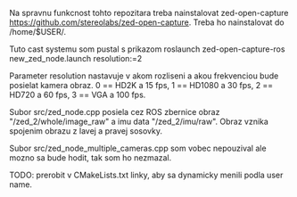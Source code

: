 Na spravnu funkcnost tohto repozitara treba nainstalovat zed-open-capture https://github.com/stereolabs/zed-open-capture. Treba ho nainstalovat do /home/$USER/.

Tuto cast systemu som pustal s prikazom roslaunch zed-open-capture-ros new\_zed\_node.launch resolution:=2

Parameter resolution nastavuje v akom rozliseni a akou frekvenciou bude posielat kamera obraz. 0 == HD2K a 15 fps, 1 == HD1080 a 30 fps, 2 == HD720 a 60 fps, 3 == VGA a 100 fps.

Subor src/zed\_node.cpp posiela cez ROS zbernice obraz "/zed\_2/whole/image\_raw" a imu data "/zed\_2/imu/raw". Obraz vznika spojenim obrazu z lavej a pravej sosovky.

Subor src/zed\_node\_multiple\_cameras.cpp som vobec nepouzival ale mozno sa bude hodit, tak som ho nezmazal.

TODO: prerobit v CMakeLists.txt linky, aby sa dynamicky menili podla user name.
